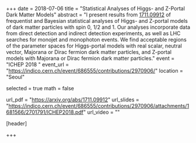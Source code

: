 +++
date = 2018-07-06
title = "Statistical Analyses of Higgs- and Z-Portal Dark Matter Models"
abstract = "I present results from [1711.09912](https://arxiv.org/abs/1711.09912) of frequentist and Bayesian statistical analyses of Higgs- and Z-portal models of dark matter particles with spin 0, 1/2 and 1. Our analyses incorporate data from direct detection and indirect detection experiments, as well as LHC searches for monojet and monophoton events. We find acceptable regions of the parameter spaces for Higgs-portal models with real scalar, neutral vector, Majorana or Dirac fermion dark matter particles, and Z-portal models with Majorana or Dirac fermion dark matter particles."
event = "ICHEP 2018 "
event_url = "https://indico.cern.ch/event/686555/contributions/2970906/"
location = "Seoul"

selected = true
math = false

url_pdf = "https://arxiv.org/abs/1711.09912"
url_slides = "https://indico.cern.ch/event/686555/contributions/2970906/attachments/1681566/2701791/ICHEP2018.pdf"
url_video = ""

[header]

+++
